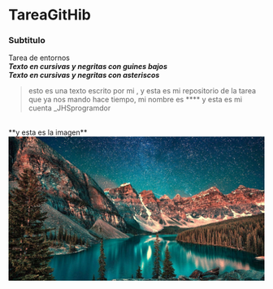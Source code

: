# TareaGitHib
### Subtitulo
Tarea de entornos
<br>
___Texto en cursivas y negritas con guines bajos___
<br>
***Texto en cursivas y negritas con asteriscos***
<br>
>esto es una texto escrito por mi , y esta es mi repositorio de la tarea que ya nos mando hace tiempo, mi nombre es **** y esta es mi cuenta
_JHSprogramdor
<br>
**y esta es la imagen**
<img src="fondoMac.jpg" height="auto" width="auto" >


